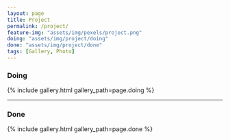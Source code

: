 ```yaml
---
layout: page
title: Project
permalink: /project/
feature-img: "assets/img/pexels/project.png"
doing: "assets/img/project/doing"
done: "assets/img/project/done"
tags: [Gallery, Photo]
---
```


### Doing

{% include gallery.html gallery_path=page.doing %}

--------

### Done

{% include gallery.html gallery_path=page.done %}


